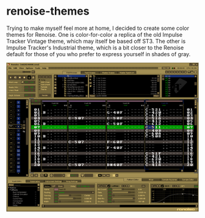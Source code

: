 # renoise-themes

Trying to make myself feel more at home, I decided to create some color themes for Renoise. One is color-for-color a replica of the old Impulse Tracker Vintage theme, which may itself be based off ST3. The other is Impulse Tracker's Industrial theme, which is a bit closer to the Renoise default for those of you who prefer to express yourself in shades of gray.

![](https://github.com/JoeHonk/renoise-themes/blob/master/Impulse%20Industrial%20v1%20(protman).png?raw=true)
